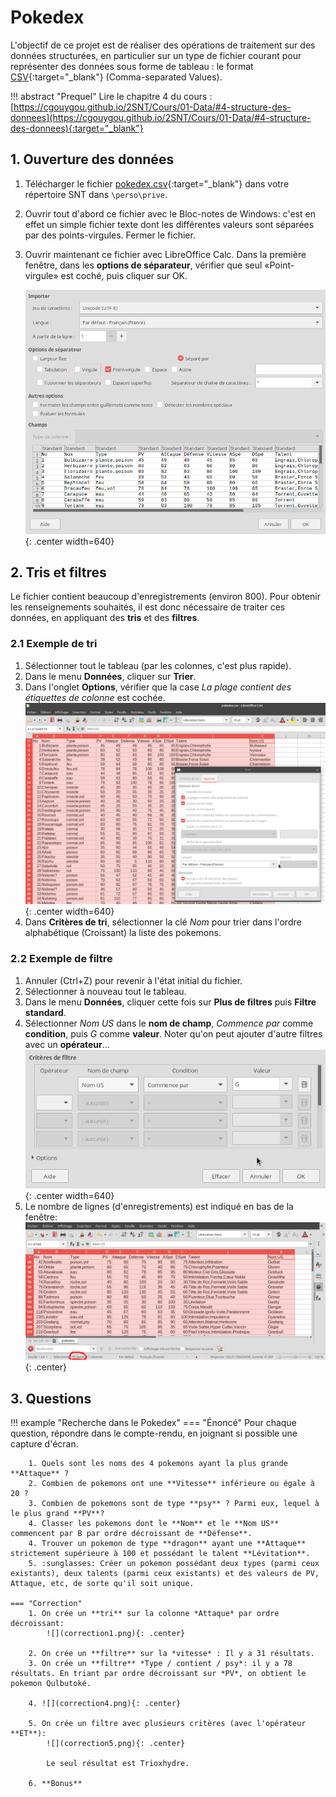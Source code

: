 # Pokedex

L'objectif de ce projet est de réaliser des opérations de traitement sur des données structurées, en particulier sur un type de fichier courant pour représenter des données sous forme de tableau : le format [CSV](https://fr.wikipedia.org/wiki/Comma-separated_values){:target="_blank"}  (Comma-separated Values).

!!! abstract "Prequel"
    Lire le chapitre 4 du cours : [https://cgouygou.github.io/2SNT/Cours/01-Data/#4-structure-des-donnees](https://cgouygou.github.io/2SNT/Cours/01-Data/#4-structure-des-donnees){:target="_blank"} 


## 1. Ouverture des données

1. Télécharger le fichier [pokedex.csv](pokedex.csv){:target="_blank"} dans votre répertoire SNT dans `\perso\prive`.
2. Ouvrir tout d'abord ce fichier avec le Bloc-notes de Windows: c'est en effet un simple fichier texte dont les différentes valeurs sont séparées par des points-virgules. Fermer le fichier.
2. Ouvrir maintenant ce fichier avec LibreOffice Calc. Dans la première fenêtre, dans les **options de séparateur**,  vérifier que seul «Point-virgule» est coché, puis cliquer sur OK.

    ![](cap1.png){: .center width=640} 


## 2. Tris et filtres

Le fichier contient beaucoup d'enregistrements (environ 800). Pour obtenir les renseignements souhaités, il est donc nécessaire de traiter ces données, en appliquant des **tris** et des **filtres**.

### 2.1 Exemple de tri

1. Sélectionner tout le tableau (par les colonnes, c'est plus rapide).
2. Dans le menu **Données**, cliquer sur **Trier**.
3. Dans l'onglet **Options**, vérifier que la case *La plage contient des étiquettes de colonne* est cochée.
    ![](cap2.png){: .center width=640} 
4. Dans **Critères de tri**, sélectionner la clé *Nom* pour trier dans l'ordre alphabétique (Croissant) la liste des pokemons.


### 2.2 Exemple de filtre

1. Annuler (Ctrl+Z) pour revenir à l'état initial du fichier.
2. Sélectionner à nouveau tout le tableau.
3. Dans le menu **Données**, cliquer cette fois sur **Plus de filtres** puis **Filtre standard**.
4. Sélectionner *Nom US* dans le **nom de champ**, *Commence par* comme **condition**, puis *G* comme **valeur**. Noter qu'on peut ajouter d'autre filtres avec un **opérateur**...
    ![](cap3.png){: .center width=640} 
5. Le nombre de lignes (d'enregistrements) est indiqué en bas de la fenêtre:
    ![](cap4.png){: .center} 
## 3. Questions

!!! example "Recherche dans le Pokedex"
    === "Énoncé" 
        Pour chaque question, répondre dans le compte-rendu, en joignant si possible une capture d'écran.

        1. Quels sont les noms des 4 pokemons ayant la plus grande **Attaque** ?
        2. Combien de pokemons ont une **Vitesse** inférieure ou égale à 20 ?
        3. Combien de pokemons sont de type **psy** ? Parmi eux, lequel à le plus grand **PV**?
        4. Classer les pokemons dont le **Nom** et le **Nom US** commencent par B par ordre décroissant de **Défense**.
        4. Trouver un pokemon de type **dragon** ayant une **Attaque** strictement supérieure à 100 et possédant le talent **Lévitation**.
        5. :sunglasses: Créer un pokemon possédant deux types (parmi ceux existants), deux talents (parmi ceux existants) et des valeurs de PV, Attaque, etc, de sorte qu'il soit unique.

    === "Correction" 
        1. On crée un **tri** sur la colonne *Attaque* par ordre décroissant: 
            ![](correction1.png){: .center} 

        2. On crée un **filtre** sur la *vitesse* : Il y a 31 résultats.
        3. On crée un **filtre** *Type / contient / psy*: il y a 78 résultats. En triant par ordre décroissant sur *PV*, on obtient le pokemon Qulbutoké.

        4. ![](correction4.png){: .center} 

        5. On crée un filtre avec plusieurs critères (avec l'opérateur **ET**):
            ![](correction5.png){: .center} 

            Le seul résultat est Trioxhydre.
        
        6. **Bonus**

        
